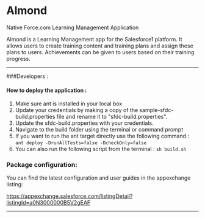 Almond
===

Native Force.com Learning Management Application

Almond is a Learning Management app for the Salesforce1 platform. It allows users to create training content and training plans and assign these plans to users. Achievements can be given to users based on their training progress.

---

###Developers :

#### How to deploy the application :

1. Make sure ant is installed in your local box
2. Update your credentials by making a copy of the sample-sfdc-build.properties file and rename it to "sfdc-build.properties".
3. Update the sfdc-build.properties with your credentials.
4. Navigate to the build folder using the terminal or command prompt
5. If you want to run the ant target directly use the following command : `ant deploy -DrunAllTests=false -DcheckOnly=false`
6. You can also run the following script from the terminal : `sh build.sh`

### Package configuration:

You can find the latest configuration and user guides in the appexchange listing:

https://appexchange.salesforce.com/listingDetail?listingId=a0N3000000B5V2gEAF

---
